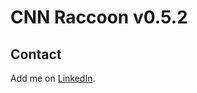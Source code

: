# CNN Raccoon v0.5.2


## Contact

Add me on [LinkedIn](https://www.linkedin.com/in/luka-anicin/).



